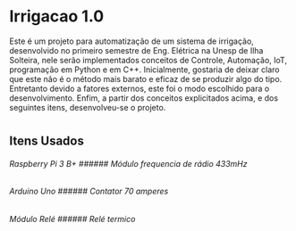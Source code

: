# Irrigacao 1.0
Este é um projeto para automatização de um sistema de irrigação, desenvolvido no primeiro semestre de Eng. Elétrica na Unesp de Ilha Solteira, nele serão implementados conceitos de Controle, Automação, IoT, programação em Python e em C++.
Inicialmente, gostaria de deixar claro que este não é o método mais barato e eficaz de se produzir algo do tipo. Entretanto devido a fatores externos, este foi o modo escolhido para o desenvolvimento.
Enfim, a partir dos conceitos explicitados acima, e dos seguintes itens, desenvolveu-se o projeto.
#
## Itens Usados
###### Raspberry Pi 3 B+             ######  Módulo frequencia de rádio 433mHz
###### Arduino Uno                   ######  Contator 70 amperes
###### Módulo Relé                   ######  Relé termico
